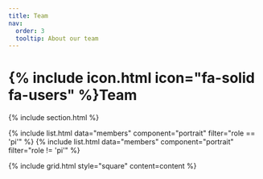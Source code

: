 ```yaml
---
title: Team
nav:
  order: 3
  tooltip: About our team
---
```


# {% include icon.html icon="fa-solid fa-users" %}Team



{% include section.html %}

{% include list.html data="members" component="portrait" filter="role == 'pi'" %}
{% include list.html data="members" component="portrait" filter="role != 'pi'" %}





{% include grid.html style="square" content=content %}
